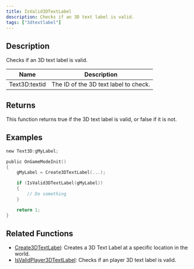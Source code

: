 ```yaml
---
title: IsValid3DTextLabel
description: Checks if an 3D text label is valid.
tags: ["3dtextlabel"]
---
```


<VersionWarn version='omp v1.1.0.2612' />

## Description

Checks if an 3D text label is valid.

| Name        | Description           |
| ----------- | --------------------- |
| Text3D:textid | The ID of the 3D text label to check.  |

## Returns

This function returns true if the 3D text label is valid, or false if it is not.

## Examples

```c
new Text3D:gMyLabel;

public OnGameModeInit()
{
    gMyLabel = Create3DTextLabel(...);

    if (IsValid3DTextLabel(gMyLabel))
    {
        // Do something
    }

    return 1;
}
```

## Related Functions

- [Create3DTextLabel](Create3DTextLabel): Creates a 3D Text Label at a specific location in the world.
- [IsValidPlayer3DTextLabel](IsValidPlayer3DTextLabel): Checks if an player 3D text label is valid.
